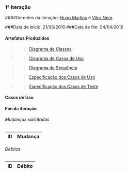 ### 1ª Iteração

####Gerentes da iteração: [Hugo Martins](https://github.com/hugomartins013) e [Vitor Nere](https://github.com/Vitornere).


###Data de início: 21/03/2016
###Data de fim: 04/04/2016

#### Artefatos Produzidos

>>[Diagrama de Classes](https://github.com/vitornere/partiuformar/wiki/Diagrama-de-Classes---1%C2%AA-Itera%C3%A7%C3%A3o)

>>[Diagrama de Casos de Uso](https://github.com/vitornere/partiuformar/wiki/Diagrama-de-Casos-de-Uso---1%C2%AA-Itera%C3%A7%C3%A3o)

>>[Diagrama de Sequência](https://github.com/vitornere/partiuformar/wiki/Diagrama-de-Sequ%C3%AAncia---1%C2%AA-Itera%C3%A7%C3%A3o)

>>[Especificação dos Casos de Uso](https://github.com/vitornere/partiuformar/wiki/Especifica%C3%A7%C3%A3o-dos-Casos-de-Uso---1%C2%AA-Itera%C3%A7%C3%A3o)

>>[Especificação dos Casos de Teste](https://github.com/vitornere/partiuformar/wiki/Especifica%C3%A7%C3%A3o-dos-Casos-de-Teste---1%C2%AA-Itera%C3%A7%C3%A3o)

#### Casos de Uso


#### Fim da iteração
###### Mudanças solicitadas
|ID|Mudança|
|-------|--------------|

###### Débitos
|ID|Débito|
|-------|--------------|


